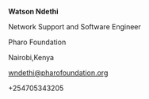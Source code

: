 __Watson Ndethi__

Network Support and Software Engineer

Pharo Foundation

Nairobi,Kenya

wndethi@pharofoundation.org

+254705343205

<!---
wndethi-pf/wndethi-pf is a ✨ special ✨ repository because its `README.md` (this file) appears on your GitHub profile.
You can click the Preview link to take a look at your changes.
--->
